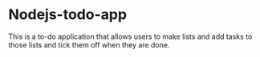 # Nodejs-todo-app
This is a to-do application that allows users to make lists and add tasks to those lists and tick them off when they are done.

